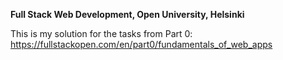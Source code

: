 **Full Stack Web Development, Open University, Helsinki**

This is my solution for the tasks from Part 0:
https://fullstackopen.com/en/part0/fundamentals_of_web_apps

